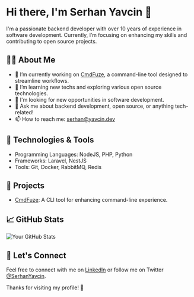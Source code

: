 # Hi there, I'm Serhan Yavcin 👋

I'm a passionate backend developer with over 10 years of experience in software development. Currently, I’m focusing on enhancing my skills and contributing to open source projects.

## 👨‍💻 About Me

- 🔭 I’m currently working on [CmdFuze](https://github.com/SerhanYavcin/CmdFuze), a command-line tool designed to streamline workflows.
- 🌱 I’m learning new techs and exploring various open source technologies.
- 💼 I'm looking for new opportunities in software development.
- 💬 Ask me about backend development, open source, or anything tech-related!
- 📫 How to reach me: [serhan@yavcin.dev](mailto:serhan@yavcin.dev)

## 🔧 Technologies & Tools

- Programming Languages: NodeJS, PHP, Python
- Frameworks: Laravel, NestJS
- Tools: Git, Docker, RabbitMQ, Redis

## 🌟 Projects

- [CmdFuze](https://github.com/your-username/CmdFuze): A CLI tool for enhancing command-line experience.

## 📈 GitHub Stats

![Your GitHub Stats](https://github-readme-stats.vercel.app/api?username=SerhanYavcin&show_icons=true&hide_title=true&count_private=true&theme=radical)


## 🤝 Let's Connect

Feel free to connect with me on [LinkedIn](https://www.linkedin.com/in/syavcin/) or follow me on Twitter [@SerhanYavcin](https://x.com/SerhanYavcin).

Thanks for visiting my profile! 🚀
